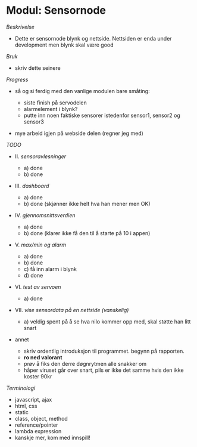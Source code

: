 # Modul: Sensornode

*Beskrivelse*
* Dette er sensornode blynk og nettside. Nettsiden er enda under development
men blynk skal være good

*Bruk*
* skriv dette seinere

*Progress*
* så og si ferdig med den vanlige modulen bare småting:
  * siste finish på servodelen
  * alarmelement i blynk?
  * putte inn noen faktiske sensorer istedenfor sensor1, sensor2 og sensor3

* mye arbeid igjen på webside delen (regner jeg med)

*TODO*
* II. *sensoravlesninger*
  * a) done
  * b) done
* III. *dashboard*
  * a) done
  * b) done (skjønner ikke helt hva han mener men OK)
* IV. *gjennomsnittsverdien*
  * a) done
  * b) done (klarer ikke få den til å starte på 10 i appen)
* V. *max/min og alarm*
  * a) done
  * b) done
  * c) få inn alarm i blynk
  * d) done
* VI. *test av servoen*
  * a) done
* VII. *vise sensordata på en nettside (vanskelig)*
  * a) veldig spent på å se hva nilo kommer opp med, skal støtte han litt snart

* annet
  * skriv ordentlig introduksjon til programmet. begynn på rapporten.
  * **ro ned valorant**
  * prøv å fiks den derre døgnrytmen alle snakker om
  * håper viruset går over snart, pils er ikke det samme hvis den ikke koster 90kr

*Terminologi*
  * javascript, ajax
  * html, css
  * static
  * class, object, method
  * reference/pointer
  * lambda expression
  * kanskje mer, kom med innspill!
